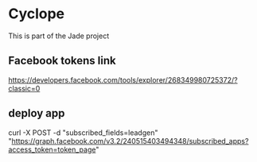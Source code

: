 # Cyclope
This is part of the Jade project


## Facebook tokens link
https://developers.facebook.com/tools/explorer/268349980725372/?classic=0

## deploy app
curl -X POST -d "subscribed_fields=leadgen" "https://graph.facebook.com/v3.2/240515403494348/subscribed_apps?access_token=token_page"